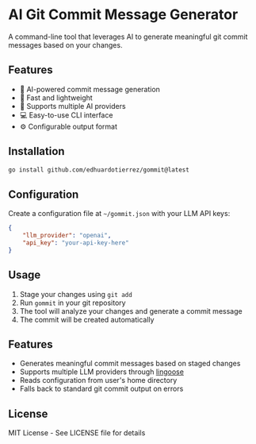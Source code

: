 # AI Git Commit Message Generator

A command-line tool that leverages AI to generate meaningful git commit messages based on your changes.

## Features

- 🤖 AI-powered commit message generation
- 🚀 Fast and lightweight
- 🔌 Supports multiple AI providers
- 💻 Easy-to-use CLI interface
- ⚙️ Configurable output format

## Installation

```bash
go install github.com/edhuardotierrez/gommit@latest
```

## Configuration

Create a configuration file at `~/gommit.json` with your LLM API keys:

```json
{
    "llm_provider": "openai",
    "api_key": "your-api-key-here"
}
```

## Usage

1. Stage your changes using `git add`
2. Run `gommit` in your git repository
3. The tool will analyze your changes and generate a commit message
4. The commit will be created automatically

## Features

- Generates meaningful commit messages based on staged changes
- Supports multiple LLM providers through [lingoose](https://github.com/henomis/lingoose)
- Reads configuration from user's home directory
- Falls back to standard git commit output on errors

## License

MIT License - See LICENSE file for details
